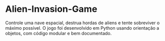 # Alien-Invasion-Game
  Controle uma nave espacial, destrua hordas de aliens e tente sobreviver o máximo possível. O jogo foi desenvolvido em Python usando orientação a objetos, com código modular e bem documentado.
